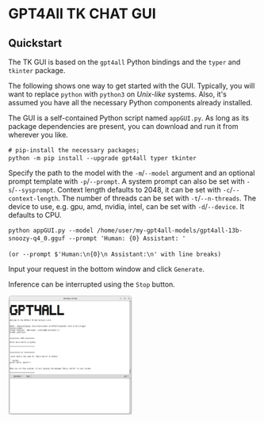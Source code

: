 # GPT4All TK CHAT GUI

## Quickstart

The TK GUI is based on the `gpt4all` Python bindings and the `typer` and `tkinter` package.

The following shows one way to get started with the GUI.
Typically, you will want to replace `python` with `python3` on _Unix-like_ systems. 
Also, it's assumed you have all the necessary Python components already installed.

The GUI is a self-contained Python script named `appGUI.py`. As long as
its package dependencies are present, you can download and run it from wherever you like.

```shell
# pip-install the necessary packages;
python -m pip install --upgrade gpt4all typer tkinter
```
Specify the path to the model with the `-m`/`--model` argument and an optional prompt template with `-p`/`--prompt`. 
A system prompt can also be set with `-s`/`--sysprompt`.
Context length defaults to 2048, it can be set with `-c`/`--context-length`. The number of threads can be set with `-t`/`--n-threads`.
The device to use, e.g. gpu, amd, nvidia, intel, can be set with `-d`/`--device`. It defaults to CPU.

```shell
python appGUI.py --model /home/user/my-gpt4all-models/gpt4all-13b-snoozy-q4_0.gguf --prompt 'Human: {0} Assistant: '

(or --prompt $'Human:\n{0}\n Assistant:\n' with line breaks)
```
Input your request in the bottom window and click ```Generate```.

Inference can be interrupted using the ``Stop`` button.

<img src="01.png" width="250"/> 





